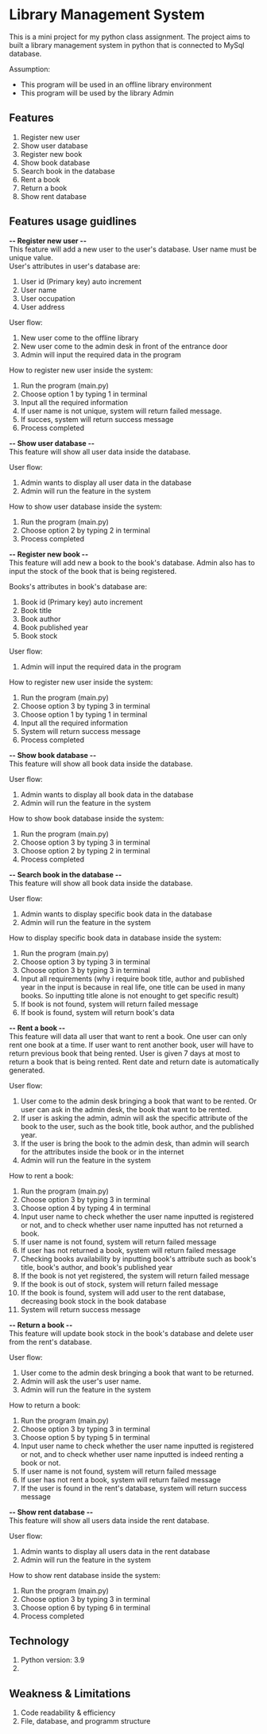 # Library Management System

This is a mini project for my python class assignment. The project aims to built a library management system in python that is connected to MySql database.  
  
Assumption:  
- This program will be used in an offline library environment
- This program will be used by the library Admin
## Features
1. Register new user
2. Show user database
3. Register new book
4. Show book database
5. Search book in the database
6. Rent a book
7. Return a book
8. Show rent database  
## Features usage guidlines  

**-- Register new user --**  
This feature will add a new user to the user's database. User name must be unique value.  
User's attributes in user's database are:  
1. User id (Primary key) auto increment
2. User name  
3. User occupation
4. User address 
  
User flow:  
1. New user come to the offline library
2. New user come to the admin desk in front of the entrance door
3. Admin will input the required data in the program

How to register new user inside the system:  
1. Run the program (main.py)
2. Choose option 1 by typing 1 in terminal
3. Input all the required information
4. If user name is not unique, system will return failed message.
5. If succes, system will return success message
6. Process completed
  
**-- Show user database --**  
This feature will show all user data inside the database.  

User flow:  
1. Admin wants to display all user data in the database
2. Admin will run the feature in the system

How to show user database inside the system:  
1. Run the program (main.py)
2. Choose option 2 by typing 2 in terminal
3. Process completed  

**-- Register new book --**  
This feature will add new a book to the book's database. Admin also has to input the stock of the book that is being registered. 

Books's attributes in book's database are:  
1. Book id (Primary key) auto increment
2. Book title  
3. Book author
4. Book published year
5. Book stock 
  
User flow:  
1. Admin will input the required data in the program

How to register new user inside the system:  
1. Run the program (main.py)
2. Choose option 3 by typing 3 in terminal
3. Choose option 1 by typing 1 in terminal
3. Input all the required information
5. System will return success message
6. Process completed  

**-- Show book database --**  
This feature will show all book data inside the database.  

User flow:  
1. Admin wants to display all book data in the database
2. Admin will run the feature in the system

How to show book database inside the system:  
1. Run the program (main.py)
2. Choose option 3 by typing 3 in terminal
3. Choose option 2 by typing 2 in terminal  
4. Process completed  
  

**-- Search book in the database --**  
This feature will show all book data inside the database.  

User flow:  
1. Admin wants to display specific book data in the database
2. Admin will run the feature in the system

How to display specific book data in database inside the system:  
1. Run the program (main.py)
2. Choose option 3 by typing 3 in terminal
3. Choose option 3 by typing 3 in terminal  
4. Input all requirements (why i require book title, author and published year in the input is because in real life, one title can be used in many books. So inputting title alone is not enought to get specific result)
5. If book is not found, system will return failed message
6. If book is found, system will return book's data  

**-- Rent a book --**  
This feature will data all user that want to rent a book. One user can only rent one book at a time. If user want to rent another book, user will have to return previous book that being rented. User is given 7 days at most to return a book that is being rented. Rent date and return date is automatically generated. 

User flow:  
1. User come to the admin desk bringing a book that want to be rented. Or user can ask in the admin desk, the book that want to be rented.
2. If user is asking the admin, admin will ask the specific attribute of the book to the user, such as the book title, book author, and the published year.
3. If the user is bring the book to the admin desk, than admin will search for the attributes inside the book or in the internet
4. Admin will run the feature in the system

How to rent a book:  
1. Run the program (main.py)
2. Choose option 3 by typing 3 in terminal
3. Choose option 4 by typing 4 in terminal  
4. Input user name to check whether the user name inputted is registered or not, and to check whether user name inputted has not returned a book.
5. If user name is not found, system will return failed message
6. If user has not returned a book, system will return failed message
7. Checking books availability by inputting book's attribute such as book's title, book's author, and book's published year
8. If the book is not yet registered, the system will return failed message
9. If the book is out of stock, system will return failed message
10. If the book is found, system will add user to the rent database, decreasing book stock in the book database
11. System will return success message  
  
**-- Return a book --**  
This feature will update book stock in the book's database and delete user from the rent's database. 

User flow:  
1. User come to the admin desk bringing a book that want to be returned.
2. Admin will ask the user's user name.
3. Admin will run the feature in the system

How to return a book:  
1. Run the program (main.py)
2. Choose option 3 by typing 3 in terminal
3. Choose option 5 by typing 5 in terminal  
4. Input user name to check whether the user name inputted is registered or not, and to check whether user name inputted is indeed renting a book or not.
5. If user name is not found, system will return failed message
6. If user has not rent a book, system will return failed message
7. If the user is found in the rent's database, system will return success message  
  
**-- Show rent database --**  
This feature will show all users data inside the rent database.  

User flow:  
1. Admin wants to display all users data in the rent database
2. Admin will run the feature in the system

How to show rent database inside the system:  
1. Run the program (main.py)
2. Choose option 3 by typing 3 in terminal
3. Choose option 6 by typing 6 in terminal  
4. Process completed  
## Technology
1. Python version: 3.9
2.   

  
## Weakness & Limitations
1. Code readability & efficiency
2. File, database, and programm structure 